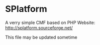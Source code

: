 # SPlatform
A verry simple CMF based on PHP
Website: http://splatform.sourceforge.net/

This file may be updated sometime
